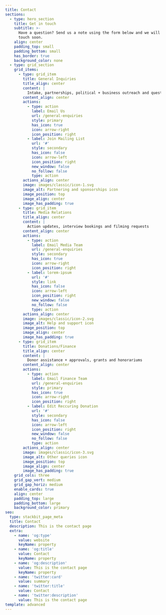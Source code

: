 ```yaml
---
title: Contact
sections:
  - type: hero_section
    title: Get in touch
    subtitle: >-
      Have a question? Send us a note using the form below and we will be in
      touch soon.
    align: center
    padding_top: small
    padding_bottom: small
    has_border: true
    background_color: none
  - type: grid_section
    grid_items:
      - type: grid_item
        title: General Inquiries
        title_align: center
        content: |
          Intake, partnerships, political + business outreach and questions
        content_align: center
        actions:
          - type: action
            label: Email Us
            url: /general-enquiries
            style: primary
            has_icon: true
            icon: arrow-right
            icon_position: right
          - label: Join Mailing List
            url: '#'
            style: secondary
            has_icon: false
            icon: arrow-left
            icon_position: right
            new_window: false
            no_follow: false
            type: action
        actions_align: center
        image: images/classic/icon-1.svg
        image_alt: Partnering and sponsorships icon
        image_position: top
        image_align: center
        image_has_padding: true
      - type: grid_item
        title: Media Relations
        title_align: center
        content: |
          Action updates, interview bookings and filming requests
        content_align: center
        actions:
          - type: action
            label: Email Media Team
            url: /general-enquiries
            style: secondary
            has_icon: true
            icon: arrow-right
            icon_position: right
          - label: lorem-ipsum
            url: '#'
            style: link
            has_icon: false
            icon: arrow-left
            icon_position: right
            new_window: false
            no_follow: false
            type: action
        actions_align: center
        image: images/classic/icon-2.svg
        image_alt: Help and support icon
        image_position: top
        image_align: center
        image_has_padding: true
      - type: grid_item
        title: Donations/Finance
        title_align: center
        content: |
          Donor assistance + approvals, grants and honorariums
        content_align: center
        actions:
          - type: action
            label: Email Finance Team
            url: /general-enquiries
            style: primary
            has_icon: true
            icon: arrow-right
            icon_position: right
          - label: Edit Reccuring Donation
            url: '#'
            style: secondary
            has_icon: false
            icon: arrow-left
            icon_position: right
            new_window: false
            no_follow: false
            type: action
        actions_align: center
        image: images/classic/icon-3.svg
        image_alt: Other queries icon
        image_position: top
        image_align: center
        image_has_padding: true
    grid_cols: three
    grid_gap_vert: medium
    grid_gap_horiz: medium
    enable_cards: true
    align: center
    padding_top: large
    padding_bottom: large
    background_color: primary
seo:
  type: stackbit_page_meta
  title: Contact
  description: This is the contact page
  extra:
    - name: 'og:type'
      value: website
      keyName: property
    - name: 'og:title'
      value: Contact
      keyName: property
    - name: 'og:description'
      value: This is the contact page
      keyName: property
    - name: 'twitter:card'
      value: summary
    - name: 'twitter:title'
      value: Contact
    - name: 'twitter:description'
      value: This is the contact page
template: advanced
---
```

